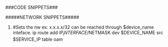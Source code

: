 ###CODE SNIPPETS###


#####NETWORK SNIPPETS#####

1. #Sets the nw ex: x.x.x.x/32 can be reached through $device_name inteface.
  ip route add $IP_INTERFACE/$NETMASK dev $DEVICE_NAME src $SERVICE_IP table oam
